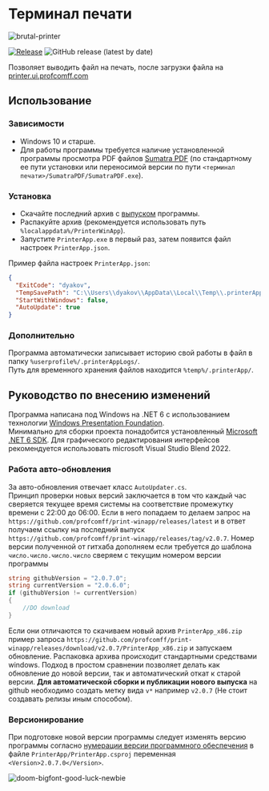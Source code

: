 # Терминал печати

![brutal-printer](https://user-images.githubusercontent.com/13213573/200373331-70c45e14-a81f-4069-8fcb-0a020ca89832.png)

[![Release](https://github.com/profcomff/print-winapp/actions/workflows/deploy-printer-app.yml/badge.svg)](https://github.com/profcomff/print-winapp/actions/workflows/deploy-printer-app.yml/badge.svg)
![GitHub release (latest by date)](https://img.shields.io/github/v/release/profcomff/print-winapp)

Позволяет выводить файл на печать, после загрузки файла на [printer.ui.profcomff.com](https://printer.ui.profcomff.com/)

## Использование

### Зависимости

* Windows 10 и старше.
* Для работы программы требуется наличие установленной программы просмотра PDF файлов [Sumatra PDF](https://www.sumatrapdfreader.org/download-free-pdf-viewer) (по стандартному ее пути установки или переносимой версии по пути `<терминал печати>/SumatraPDF/SumatraPDF.exe`).

### Установка

* Скачайте последний архив с [выпуском](https://github.com/profcomff/print-winapp/releases/latest) программы.
* Распакуйте архив (рекомендуется использовать путь `%localappdata%/PrinterWinApp`).
* Запустите `PrinterApp.exe` в первый раз, затем появится файл настроек `PrinterApp.json`.

Пример файла настроек `PrinterApp.json`:

```json
{
  "ExitCode": "dyakov",
  "TempSavePath": "C:\\Users\\dyakov\\AppData\\Local\\Temp\\.printerApp",
  "StartWithWindows": false,
  "AutoUpdate": true
}
```

### Дополнительно

Программа автоматически записывает историю свой работы в файл в папку `%userprofile%/.printerAppLogs/`.  
Путь для временного хранения файлов находится `%temp%/.printerApp/`.

## Руководство по внесению изменений

Программа написана под Windows на .NET 6 с использованием технологии [Windows Presentation Foundation](https://learn.microsoft.com/en-us/dotnet/desktop/wpf/?view=netdesktop-6.0).  
Минимально для сборки проекта понадобится установленный [Microsoft .NET 6 SDK](https://dotnet.microsoft.com/en-us/download). Для графического редактирования интерфейсов рекомендуется использовать microsoft Visual Studio Blend 2022.

### Работа авто-обновления

За авто-обновления отвечает класс `AutoUpdater.cs`.  
Принцип проверки новых версий заключается в том что каждый час сверяется текущее время системы на соответствие промежутку времени с 22:00 до 06:00. Если в него попадаем то делаем запрос на `https://github.com/profcomff/print-winapp/releases/latest` и в ответ получаем ссылку на последний выпуск `https://github.com/profcomff/print-winapp/releases/tag/v2.0.7`. Номер версии полученной от гитхаба дополняем если требуется до шаблона `число.число.число.число` сверяем с текущим номером версии программы

```c#
string githubVersion = "2.0.7.0";
string currentVersion = "2.0.6.0";
if (githubVersion != currentVersion)
{
    //DO download
}
```

Если они отличаются то скачиваем новый архив `PrinterApp_x86.zip` пример запроса `https://github.com/profcomff/print-winapp/releases/download/v2.0.7/PrinterApp_x86.zip` и запускаем обновление. Распаковка архива происходит стандартными средствами windows. Подход в простом сравнении позволяет делать как обновление до новой версии, так и автоматический откат к старой версии.
**Для автоматической сборки и публикации нового выпуска** на github необходимо создать метку вида `v*` например `v2.0.7` (Не стоит создавать релизы иным способом).

### Версионирование

При подготовке новой версии программы следует изменять версию программы согласно [нумерации версии программного обеспечения](https://ru.wikipedia.org/wiki/%D0%9D%D1%83%D0%BC%D0%B5%D1%80%D0%B0%D1%86%D0%B8%D1%8F_%D0%B2%D0%B5%D1%80%D1%81%D0%B8%D0%B9_%D0%BF%D1%80%D0%BE%D0%B3%D1%80%D0%B0%D0%BC%D0%BC%D0%BD%D0%BE%D0%B3%D0%BE_%D0%BE%D0%B1%D0%B5%D1%81%D0%BF%D0%B5%D1%87%D0%B5%D0%BD%D0%B8%D1%8F#%D0%A3%D0%BA%D0%B0%D0%B7%D0%B0%D0%BD%D0%B8%D0%B5_%D1%81%D1%82%D0%B0%D0%B4%D0%B8%D0%B8_%D1%80%D0%B0%D0%B7%D1%80%D0%B0%D0%B1%D0%BE%D1%82%D0%BA%D0%B8) в файле `PrinterApp/PrinterApp.csproj` переменная `<Version>2.0.7.0</Version>`.

![doom-bigfont-good-luck-newbie](https://user-images.githubusercontent.com/13213573/200591035-6a69a06e-21dd-4145-a492-4c78a36e750b.png)

